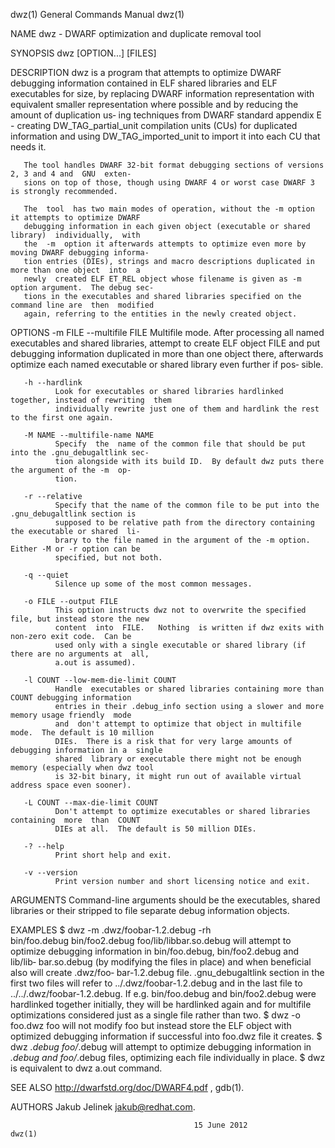 dwz(1)                                  General Commands Manual                                 dwz(1)

NAME
       dwz - DWARF optimization and duplicate removal tool

SYNOPSIS
       dwz [OPTION...] [FILES]

DESCRIPTION
       dwz  is a program that attempts to optimize DWARF debugging information contained in ELF shared
       libraries and ELF executables for size, by  replacing  DWARF  information  representation  with
       equivalent  smaller representation where possible and by reducing the amount of duplication us‐
       ing techniques from DWARF standard appendix E - creating DW_TAG_partial_unit compilation  units
       (CUs)  for duplicated information and using DW_TAG_imported_unit to import it into each CU that
       needs it.

       The tool handles DWARF 32-bit format debugging sections of versions 2, 3 and 4 and  GNU  exten‐
       sions on top of those, though using DWARF 4 or worst case DWARF 3 is strongly recommended.

       The  tool  has two main modes of operation, without the -m option it attempts to optimize DWARF
       debugging information in each given object (executable or shared  library)  individually,  with
       the  -m  option it afterwards attempts to optimize even more by moving DWARF debugging informa‐
       tion entries (DIEs), strings and macro descriptions duplicated in more than one object  into  a
       newly  created ELF ET_REL object whose filename is given as -m option argument.  The debug sec‐
       tions in the executables and shared libraries specified on the command line are  then  modified
       again, referring to the entities in the newly created object.

OPTIONS
       -m FILE --multifile FILE
              Multifile mode.  After processing all named executables and shared libraries, attempt to
              create ELF object FILE and put debugging information duplicated in more than one  object
              there,  afterwards optimize each named executable or shared library even further if pos‐
              sible.

       -h --hardlink
              Look for executables or shared libraries hardlinked together, instead of rewriting  them
              individually rewrite just one of them and hardlink the rest to the first one again.

       -M NAME --multifile-name NAME
              Specify  the  name of the common file that should be put into the .gnu_debugaltlink sec‐
              tion alongside with its build ID.  By default dwz puts there the argument of the -m  op‐
              tion.

       -r --relative
              Specify that the name of the common file to be put into the .gnu_debugaltlink section is
              supposed to be relative path from the directory containing the executable or shared  li‐
              brary to the file named in the argument of the -m option.  Either -M or -r option can be
              specified, but not both.

       -q --quiet
              Silence up some of the most common messages.

       -o FILE --output FILE
              This option instructs dwz not to overwrite the specified file, but instead store the new
              content  into  FILE.   Nothing  is written if dwz exits with non-zero exit code.  Can be
              used only with a single executable or shared library (if there are no arguments at  all,
              a.out is assumed).

       -l COUNT --low-mem-die-limit COUNT
              Handle  executables or shared libraries containing more than COUNT debugging information
              entries in their .debug_info section using a slower and more memory usage friendly  mode
              and  don't attempt to optimize that object in multifile mode.  The default is 10 million
              DIEs.  There is a risk that for very large amounts of debugging information in a  single
              shared  library or executable there might not be enough memory (especially when dwz tool
              is 32-bit binary, it might run out of available virtual address space even sooner).

       -L COUNT --max-die-limit COUNT
              Don't attempt to optimize executables or shared libraries  containing  more  than  COUNT
              DIEs at all.  The default is 50 million DIEs.

       -? --help
              Print short help and exit.

       -v --version
              Print version number and short licensing notice and exit.

ARGUMENTS
       Command-line  arguments  should  be the executables, shared libraries or their stripped to file
       separate debug information objects.

EXAMPLES
              $ dwz -m .dwz/foobar-1.2.debug -rh \
                bin/foo.debug bin/foo2.debug foo/lib/libbar.so.debug
       will attempt to optimize debugging information in bin/foo.debug,  bin/foo2.debug  and  lib/lib‐
       bar.so.debug  (by  modifying the files in place) and when beneficial also will create .dwz/foo‐
       bar-1.2.debug  file.   .gnu_debugaltlink  section  in  the  first  two  files  will  refer   to
       ../.dwz/foobar-1.2.debug  and  in  the  last  file  to  ../../.dwz/foobar-1.2.debug.   If  e.g.
       bin/foo.debug and bin/foo2.debug were hardlinked together initially, they  will  be  hardlinked
       again and for multifile optimizations considered just as a single file rather than two.
              $ dwz -o foo.dwz foo
       will  not  modify  foo but instead store the ELF object with optimized debugging information if
       successful into foo.dwz file it creates.
              $ dwz *.debug foo/*.debug
       will attempt to optimize debugging information in *.debug  and  foo/*.debug  files,  optimizing
       each file individually in place.
              $ dwz
       is equivalent to dwz a.out command.

SEE ALSO
       http://dwarfstd.org/doc/DWARF4.pdf , gdb(1).

AUTHORS
       Jakub Jelinek <jakub@redhat.com>.

                                             15 June 2012                                       dwz(1)
